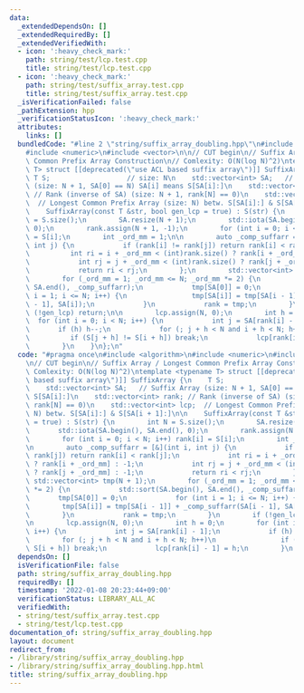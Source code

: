 ```yaml
---
data:
  _extendedDependsOn: []
  _extendedRequiredBy: []
  _extendedVerifiedWith:
  - icon: ':heavy_check_mark:'
    path: string/test/lcp.test.cpp
    title: string/test/lcp.test.cpp
  - icon: ':heavy_check_mark:'
    path: string/test/suffix_array.test.cpp
    title: string/test/suffix_array.test.cpp
  _isVerificationFailed: false
  _pathExtension: hpp
  _verificationStatusIcon: ':heavy_check_mark:'
  attributes:
    links: []
  bundledCode: "#line 2 \"string/suffix_array_doubling.hpp\"\n#include <algorithm>\n\
    #include <numeric>\n#include <vector>\n\n// CUT begin\n// Suffix Array / Longest\
    \ Common Prefix Array Construction\n// Comlexity: O(N(log N)^2)\ntemplate <typename\
    \ T> struct [[deprecated(\"use ACL based suffix array\")]] SuffixArray {\n   \
    \ T S;                   // size: N\n    std::vector<int> SA;   // Suffix Array\
    \ (size: N + 1, SA[0] == N) SA[i] means S[SA[i]:]\n    std::vector<int> rank;\
    \ // Rank (inverse of SA) (size: N + 1, rank[N] == 0)\n    std::vector<int> lcp;\
    \  // Longest Common Prefix Array (size: N) betw. S[SA[i]:] & S[SA[i + 1]:]\n\n\
    \    SuffixArray(const T &str, bool gen_lcp = true) : S(str) {\n        int N\
    \ = S.size();\n        SA.resize(N + 1);\n        std::iota(SA.begin(), SA.end(),\
    \ 0);\n        rank.assign(N + 1, -1);\n        for (int i = 0; i < N; i++) rank[i]\
    \ = S[i];\n        int _ord_mm = 1;\n\n        auto _comp_suffarr = [&](int i,\
    \ int j) {\n            if (rank[i] != rank[j]) return rank[i] < rank[j];\n  \
    \          int ri = i + _ord_mm < (int)rank.size() ? rank[i + _ord_mm] : -1;\n\
    \            int rj = j + _ord_mm < (int)rank.size() ? rank[j + _ord_mm] : -1;\n\
    \            return ri < rj;\n        };\n        std::vector<int> tmp(N + 1);\n\
    \        for (_ord_mm = 1; _ord_mm <= N; _ord_mm *= 2) {\n            std::sort(SA.begin(),\
    \ SA.end(), _comp_suffarr);\n            tmp[SA[0]] = 0;\n            for (int\
    \ i = 1; i <= N; i++) {\n                tmp[SA[i]] = tmp[SA[i - 1]] + _comp_suffarr(SA[i\
    \ - 1], SA[i]);\n            }\n            rank = tmp;\n        }\n        if\
    \ (!gen_lcp) return;\n\n        lcp.assign(N, 0);\n        int h = 0;\n      \
    \  for (int i = 0; i < N; i++) {\n            int j = SA[rank[i] - 1];\n     \
    \       if (h) h--;\n            for (; j + h < N and i + h < N; h++)\n      \
    \          if (S[j + h] != S[i + h]) break;\n            lcp[rank[i] - 1] = h;\n\
    \        }\n    }\n};\n"
  code: "#pragma once\n#include <algorithm>\n#include <numeric>\n#include <vector>\n\
    \n// CUT begin\n// Suffix Array / Longest Common Prefix Array Construction\n//\
    \ Comlexity: O(N(log N)^2)\ntemplate <typename T> struct [[deprecated(\"use ACL\
    \ based suffix array\")]] SuffixArray {\n    T S;                   // size: N\n\
    \    std::vector<int> SA;   // Suffix Array (size: N + 1, SA[0] == N) SA[i] means\
    \ S[SA[i]:]\n    std::vector<int> rank; // Rank (inverse of SA) (size: N + 1,\
    \ rank[N] == 0)\n    std::vector<int> lcp;  // Longest Common Prefix Array (size:\
    \ N) betw. S[SA[i]:] & S[SA[i + 1]:]\n\n    SuffixArray(const T &str, bool gen_lcp\
    \ = true) : S(str) {\n        int N = S.size();\n        SA.resize(N + 1);\n \
    \       std::iota(SA.begin(), SA.end(), 0);\n        rank.assign(N + 1, -1);\n\
    \        for (int i = 0; i < N; i++) rank[i] = S[i];\n        int _ord_mm = 1;\n\
    \n        auto _comp_suffarr = [&](int i, int j) {\n            if (rank[i] !=\
    \ rank[j]) return rank[i] < rank[j];\n            int ri = i + _ord_mm < (int)rank.size()\
    \ ? rank[i + _ord_mm] : -1;\n            int rj = j + _ord_mm < (int)rank.size()\
    \ ? rank[j + _ord_mm] : -1;\n            return ri < rj;\n        };\n       \
    \ std::vector<int> tmp(N + 1);\n        for (_ord_mm = 1; _ord_mm <= N; _ord_mm\
    \ *= 2) {\n            std::sort(SA.begin(), SA.end(), _comp_suffarr);\n     \
    \       tmp[SA[0]] = 0;\n            for (int i = 1; i <= N; i++) {\n        \
    \        tmp[SA[i]] = tmp[SA[i - 1]] + _comp_suffarr(SA[i - 1], SA[i]);\n    \
    \        }\n            rank = tmp;\n        }\n        if (!gen_lcp) return;\n\
    \n        lcp.assign(N, 0);\n        int h = 0;\n        for (int i = 0; i < N;\
    \ i++) {\n            int j = SA[rank[i] - 1];\n            if (h) h--;\n    \
    \        for (; j + h < N and i + h < N; h++)\n                if (S[j + h] !=\
    \ S[i + h]) break;\n            lcp[rank[i] - 1] = h;\n        }\n    }\n};\n"
  dependsOn: []
  isVerificationFile: false
  path: string/suffix_array_doubling.hpp
  requiredBy: []
  timestamp: '2022-01-08 20:23:44+09:00'
  verificationStatus: LIBRARY_ALL_AC
  verifiedWith:
  - string/test/suffix_array.test.cpp
  - string/test/lcp.test.cpp
documentation_of: string/suffix_array_doubling.hpp
layout: document
redirect_from:
- /library/string/suffix_array_doubling.hpp
- /library/string/suffix_array_doubling.hpp.html
title: string/suffix_array_doubling.hpp
---
```

